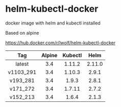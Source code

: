 # helm-kubectl-docker

docker image with helm and kubectl installed

Based on alpine

https://hub.docker.com/r/lwolf/helm-kubectl-docker

|    Tag    | Alpine | Kubectl |  Helm  |
| :-------: | :----: | :-----: | :----: |
|  latest   |  3.4   | 1.11.2  | 2.11.0 |
| v1103_291 |  3.4   | 1.10.3  | 2.9.1  |
| v193_281  |  3.4   |  1.9.3  | 2.8.1  |
| v171_272  |  3.4   | 1.7.11  | 2.7.2  |
| v152_213  |  3.4   |  1.6.4  | 2.1.3  |
